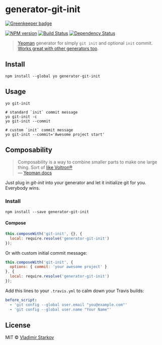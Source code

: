 # generator-git-init

[![Greenkeeper badge](https://badges.greenkeeper.io/iamstarkov/generator-git-init.svg)](https://greenkeeper.io/)

[![NPM version][npm-image]][npm-url]
[![Build Status][travis-image]][travis-url]
[![Dependency Status][depstat-image]][depstat-url]

> [Yeoman][yo] generator for simply `git init` and optional `init` commit.  
> [Works great with other generators too](#composability).

[yo]: http://yeoman.io/

## Install

    npm install --global yo generator-git-init

## Usage

    yo git-init

    # standard `init` commit message
    yo git-init -c
    yo git-init --commit

    # custom `init` commit message
    yo git-init --commit='Awesome project start'

## Composability

> Composability is a way to combine smaller parts to make one large thing. Sort of [like Voltron®][voltron]  
> — [Yeoman docs](http://yeoman.io/authoring/composability.html)

Just plug in _git-init_ into your generator and let it initialize git for you. Everybody wins.

### Install

    npm install --save generator-git-init

#### Compose

```js
this.composeWith('git-init', {}, {
  local: require.resolve('generator-git-init')
});
```

Or with custom initial commit message:

```js
this.composeWith('git-init', {
  options: { commit: 'your awesome project' }
}, {
  local: require.resolve('generator-git-init')
});
```

Add this lines to your `.travis.yml` to calm down your Travis builds:

```yml
before_script:
  - 'git config --global user.email "you@example.com"'
  - 'git config --global user.name "Your Name"'
```

[voltron]: http://25.media.tumblr.com/tumblr_m1zllfCJV21r8gq9go11_250.gif


## License

MIT © [Vladimir Starkov](https://iamstarkov.com)

[npm-url]: https://npmjs.org/package/generator-git-init
[npm-image]: https://img.shields.io/npm/v/generator-git-init.svg?style=flat-square

[travis-url]: https://travis-ci.org/iamstarkov/generator-git-init
[travis-image]: https://img.shields.io/travis/iamstarkov/generator-git-init.svg?style=flat-square

[depstat-url]: https://david-dm.org/iamstarkov/generator-git-init
[depstat-image]: https://david-dm.org/iamstarkov/generator-git-init.svg?style=flat-square

[travis]: https://travis-ci.org/

